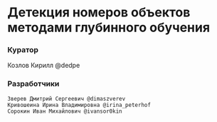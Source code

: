 # **Детекция номеров объектов методами глубинного обучения**

### Куратор
Козлов Кирилл @dedpe

### Разработчики
```
Зверев Дмитрий Сергеевич @dimaszverev
Кривошеина Ирина Владимировна @irina_peterhof
Сорокин Иван Михайлович @ivansor0kin
```


